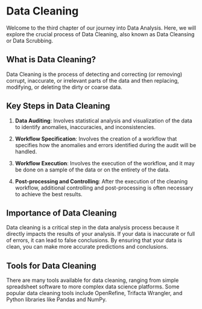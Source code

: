 # Data Cleaning

Welcome to the third chapter of our journey into Data Analysis. Here, we will explore the crucial process of Data Cleaning, also known as Data Cleansing or Data Scrubbing.

## What is Data Cleaning?

Data Cleaning is the process of detecting and correcting (or removing) corrupt, inaccurate, or irrelevant parts of the data and then replacing, modifying, or deleting the dirty or coarse data.

## Key Steps in Data Cleaning

1. **Data Auditing**: Involves statistical analysis and visualization of the data to identify anomalies, inaccuracies, and inconsistencies.

2. **Workflow Specification**: Involves the creation of a workflow that specifies how the anomalies and errors identified during the audit will be handled.

3. **Workflow Execution**: Involves the execution of the workflow, and it may be done on a sample of the data or on the entirety of the data.

4. **Post-processing and Controlling**: After the execution of the cleaning workflow, additional controlling and post-processing is often necessary to achieve the best results.

## Importance of Data Cleaning

Data cleaning is a critical step in the data analysis process because it directly impacts the results of your analysis. If your data is inaccurate or full of errors, it can lead to false conclusions. By ensuring that your data is clean, you can make more accurate predictions and conclusions.

## Tools for Data Cleaning

There are many tools available for data cleaning, ranging from simple spreadsheet software to more complex data science platforms. Some popular data cleaning tools include OpenRefine, Trifacta Wrangler, and Python libraries like Pandas and NumPy.

